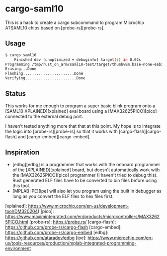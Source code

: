 # cargo-saml10

This is a hack to create a cargo subcommand to program Microchip
ATSAML10 chips based on [probe-rs][probe-rs].

## Usage

```sh
$ cargo saml10
    Finished dev [unoptimized + debuginfo] target(s) in 0.02s
Programming /tmp/rust_on_arm/saml10-test/target/thumbv8m.base-none-eabi/debug/blink
Erasing...Done
Flashing.......................Done
Verifying.......................Done
```

## Status

This works for me enough to program a super basic blink program onto a
[SAML10 XPLAINED][xplained] eval board using a [MAX32625PICO][pico]
connected to the external debug port.

I haven't tested anything more that that at this point. My hope is to
integrate the logic into [probe-rs][probe-rs] so that it works with
[cargo-flash][cargo-flash] and [cargo-embed][cargo-embed].

## Inspiration

 - [edbg][edbg] is a programmer that works with the onboard programmer
   of the [XPLAINED][xplained] board, but doesn't automatically work
   with the [MAX32625PICO][pico] programmer (I haven't tried to debug
   this). Rust generated ELF files have to be converted to bin files
   before using this tool.
 - [MPLAB IPE][ipe] will also let you program using the built in
   debugger as long as you convert the ELF files to hex files first.
 

[xplained]: https://www.microchip.com/en-us/development-tool/DM320204)
[pico]: https://www.maximintegrated.com/en/products/microcontrollers/MAX32625PICO.html
[probe-rs]: https://probe.rs/
[cargo-flash]: https://github.com/probe-rs/cargo-flash
[cargo-embed]: https://github.com/probe-rs/cargo-embed
[edbg]: https://github.com/ataradov/edbg
[ipe]: https://www.microchip.com/en-us/tools-resources/production/mplab-integrated-programming-environment

